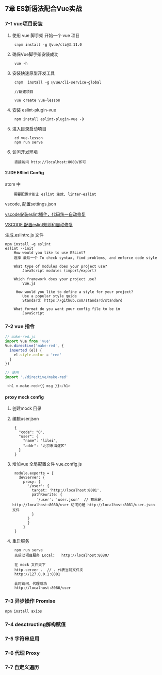 ## 7章   ES新语法配合Vue实战


### 7-1 vue项目安装

1. 使用 vue 脚手架 开始一个 vue 项目

		cnpm install -g @vue/cli@3.11.0

2. 确保Vue脚手架安装成功
	
		vue -h
3. 安装快速原型开发工具

		cnpm  install -g @vue/cli-service-global
		
		//新建项目
		
		vue create vue-lesson
4. 安装 eslint-plugin-vue
	
		npm install eslint-plugin-vue -D
5. 进入目录启动项目
	
		cd vue-lesson
		npm run serve
6. 访问开发环境
	
		直接访问 http://localhost:8080/即可



#### 2.IDE ESlint Config
		
atom 中
		
		需要配置才能让 eslint 生效, linter-eslint
		
vscode, 配置settings.json

[vscode安装eslint插件，代码统一自动修复](https://www.cnblogs.com/alice626/p/11463332.html)

[VSCODE 配置eslint规则和自动修复](https://www.cnblogs.com/sheseido/p/12357144.html)

生成.eslintrc.js 文件

	npm install -g eslint
	eslint --init 
		How would you like to use ESLint?
		选择 最后一个 To check syntax, find problems, and enforce code style
		
		What type of modules does your project use?
			JavaScript modules (import/export) 
		 
		Which framework does your project use?
			Vue.js 
			
		 How would you like to define a style for your project?
		 	Use a popular style guide 
		 	Standard: https://github.com/standard/standard 
		
		What format do you want your config file to be in
			JavaScript 


 
###  7-2 vue 指令

```javascript
// make-red.js
import Vue from 'vue'
Vue.directive('make-red', {
  inserted (el) {
    el.style.color = 'red'
  }
})

// 使用
import './directive/make-red'

 <h1 v-make-red>{{ msg }}</h1>
```


#### proxy mock config
	
1. 创建mock 目录
2. 编辑user.json
		
		{
		  "code": "0",
		  "user": {
		    "name": "lilei",
		    "addr": "北京市海淀区"
		  }
		}

3. 增加vue 全局配置文件  vue.config.js
	
		module.exports = {
		  devServer: {
		    proxy: {
		      '/user': {
		        target: 'http://localhost:8081',
		        pathRewrite: {
		          '/user': 'user.json'  // 意思是，http://localhost:8080/user 访问的是 http://localhost:8081/user.json 文件
		        }
		      }
			  }
			}
		}

4. 重启服务
	
		npm run serve
		先启动项目服务 Local:   http://localhost:8080/ 

		在 mock 文件夹下
		http-server .  // . 代表当前文件夹
		http://127.0.0.1:8081
		
		此时访问，代理成功
	 	http://localhost:8080/user

###  7-3 异步操作 Promise

	npm install axios


###  7-4 desctructing解构赋值
###  7-5 字符串应用
###  7-6 代理 Proxy
###  7-7 自定义遍历
